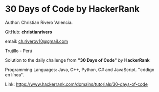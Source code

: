 # 30 Days of Code by HackerRank

Author: Christian Rivero Valencia.

GitHub: **christianrivero**

email: ch.riverov10@gmail.com

Trujillo - Perú

Solution to the daily challenge from **"30 Days of Code"** *by* **HackerRank**

Programming Languages: Java, C++, Python, C# and JavaScript.  ''código en línea''.

Link: https://www.hackerrank.com/domains/tutorials/30-days-of-code
